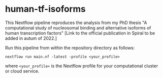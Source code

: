 # human-tf-isoforms

This Nextflow pipeline reproduces the analysis from my PhD thesis "A computational study of nucleosomal binding and alternative isoforms of human transcription factors" [Link to the official publication in Spiral to be added in autum of 2022.]

Run this pipeline from within the repository directory as follows:

```
nextflow run main.nf -latest -profile <your_profile>
```

where `<your_profile>` is the Nextflow profile for your computational cluster or cloud service.
